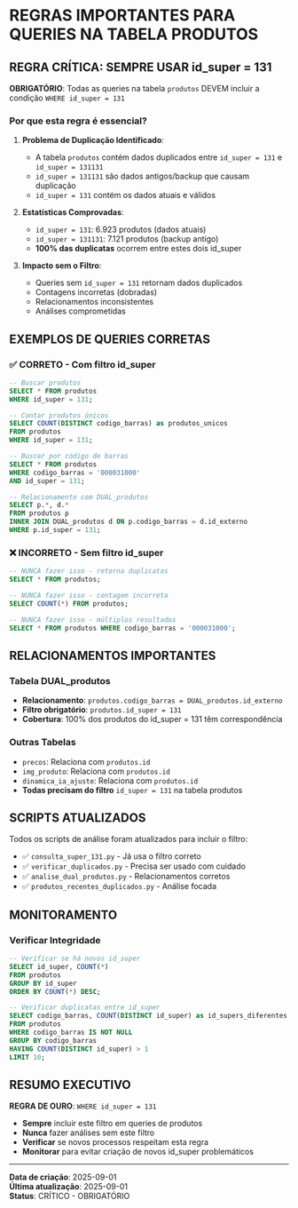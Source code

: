 # REGRAS IMPORTANTES PARA QUERIES NA TABELA PRODUTOS

## REGRA CRÍTICA: SEMPRE USAR id_super = 131

**OBRIGATÓRIO**: Todas as queries na tabela `produtos` DEVEM incluir a condição `WHERE id_super = 131`

### Por que esta regra é essencial?

1. **Problema de Duplicação Identificado**:
   - A tabela `produtos` contém dados duplicados entre `id_super = 131` e `id_super = 131131`
   - `id_super = 131131` são dados antigos/backup que causam duplicação
   - `id_super = 131` contém os dados atuais e válidos

2. **Estatísticas Comprovadas**:
   - `id_super = 131`: 6.923 produtos (dados atuais)
   - `id_super = 131131`: 7.121 produtos (backup antigo)
   - **100% das duplicatas** ocorrem entre estes dois id_super

3. **Impacto sem o Filtro**:
   - Queries sem `id_super = 131` retornam dados duplicados
   - Contagens incorretas (dobradas)
   - Relacionamentos inconsistentes
   - Análises comprometidas

## EXEMPLOS DE QUERIES CORRETAS

### ✅ CORRETO - Com filtro id_super
```sql
-- Buscar produtos
SELECT * FROM produtos 
WHERE id_super = 131;

-- Contar produtos únicos
SELECT COUNT(DISTINCT codigo_barras) as produtos_unicos
FROM produtos 
WHERE id_super = 131;

-- Buscar por código de barras
SELECT * FROM produtos 
WHERE codigo_barras = '000031000' 
AND id_super = 131;

-- Relacionamento com DUAL_produtos
SELECT p.*, d.*
FROM produtos p
INNER JOIN DUAL_produtos d ON p.codigo_barras = d.id_externo
WHERE p.id_super = 131;
```

### ❌ INCORRETO - Sem filtro id_super
```sql
-- NUNCA fazer isso - retorna duplicatas
SELECT * FROM produtos;

-- NUNCA fazer isso - contagem incorreta
SELECT COUNT(*) FROM produtos;

-- NUNCA fazer isso - múltiplos resultados
SELECT * FROM produtos WHERE codigo_barras = '000031000';
```

## RELACIONAMENTOS IMPORTANTES

### Tabela DUAL_produtos
- **Relacionamento**: `produtos.codigo_barras = DUAL_produtos.id_externo`
- **Filtro obrigatório**: `produtos.id_super = 131`
- **Cobertura**: 100% dos produtos do id_super = 131 têm correspondência

### Outras Tabelas
- `precos`: Relaciona com `produtos.id`
- `img_produto`: Relaciona com `produtos.id`
- `dinamica_ia_ajuste`: Relaciona com `produtos.id`
- **Todas precisam do filtro** `id_super = 131` na tabela produtos

## SCRIPTS ATUALIZADOS

Todos os scripts de análise foram atualizados para incluir o filtro:
- ✅ `consulta_super_131.py` - Já usa o filtro correto
- ✅ `verificar_duplicados.py` - Precisa ser usado com cuidado
- ✅ `analise_dual_produtos.py` - Relacionamentos corretos
- ✅ `produtos_recentes_duplicados.py` - Análise focada

## MONITORAMENTO

### Verificar Integridade
```sql
-- Verificar se há novos id_super
SELECT id_super, COUNT(*) 
FROM produtos 
GROUP BY id_super 
ORDER BY COUNT(*) DESC;

-- Verificar duplicatas entre id_super
SELECT codigo_barras, COUNT(DISTINCT id_super) as id_supers_diferentes
FROM produtos 
WHERE codigo_barras IS NOT NULL
GROUP BY codigo_barras
HAVING COUNT(DISTINCT id_super) > 1
LIMIT 10;
```

## RESUMO EXECUTIVO

**REGRA DE OURO**: `WHERE id_super = 131`

- **Sempre** incluir este filtro em queries de produtos
- **Nunca** fazer análises sem este filtro
- **Verificar** se novos processos respeitam esta regra
- **Monitorar** para evitar criação de novos id_super problemáticos

---

**Data de criação**: 2025-09-01  
**Última atualização**: 2025-09-01  
**Status**: CRÍTICO - OBRIGATÓRIO